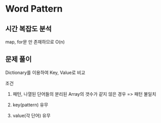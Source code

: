# Word Pattern

## 시간 복잡도 분석

  map, for문 만 존재하므로 O(n)
  
## 문제 풀이
  Dictionary를 이용하여 Key, Value로 비교
  
  조건
  1. 패턴, 나열된 단어들의 분리된 Array의 갯수가 같지 않은 경우 
    => 패턴 불일치

  2. key(pattern) 유무
        
  3. value(각 단어) 유무
  
